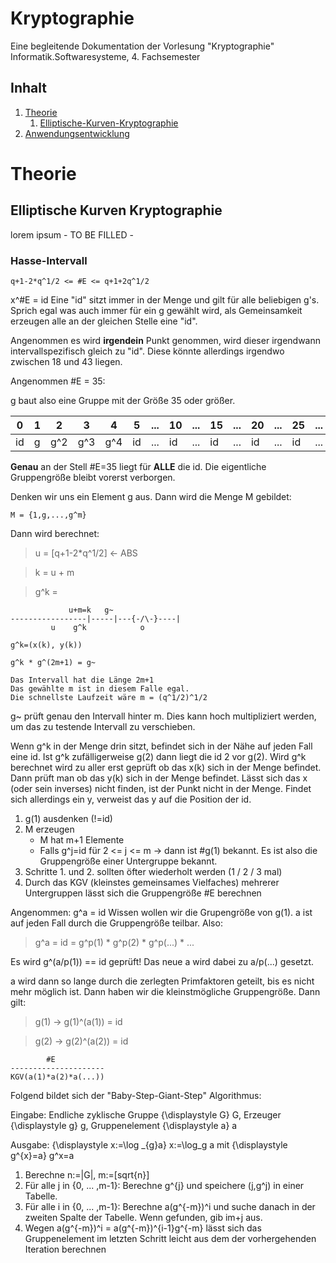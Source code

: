 # Kryptographie

Eine begleitende Dokumentation der Vorlesung "Kryptographie" 
Informatik.Softwaresysteme, 4. Fachsemester 

## Inhalt

1. [Theorie](#Theorie)
	1. [Elliptische-Kurven-Kryptographie](#ElliptischeKurvenKryptographie)
2. [Anwendungsentwicklung](#Anwendungsentwicklung)


# Theorie

## Elliptische Kurven Kryptographie
lorem ipsum - TO BE FILLED -


### Hasse-Intervall

```
q+1-2*q^1/2 <= #E <= q+1+2q^1/2
```

x^#E = id
Eine "id" sitzt immer in der Menge und gilt für alle beliebigen g's. Sprich egal was auch immer für ein g gewählt wird, als Gemeinsamkeit erzeugen alle an der gleichen Stelle eine "id".

Angenommen es wird **irgendein** Punkt genommen, wird dieser irgendwann intervallspezifisch gleich zu "id".
Diese könnte allerdings irgendwo zwischen 18 und 43 liegen.

Angenommen #E = 35:

g baut also eine Gruppe mit der Größe 35 oder größer.

| 0 | 1 | 2 | 3 | 4 | 5 | ... | 10 | ... | 15 | ... | 20 | ... | 25 | ... | 30 | ... | 40 |
| - | - | - | - | - | - | --- | -- | --- | -- | --- | -- | --- | -- | --- | -- | --- | -- |
| id | g | g^2 | g^3 | g^4 | id | ... | id | ... | id | ... | id | ... | id | ... | id | ... | id |

**Genau** an der Stell #E=35 liegt für **ALLE** die id.
Die eigentliche Gruppengröße bleibt vorerst verborgen.

Denken wir uns ein Element g aus. Dann wird die Menge M gebildet:
```
M = {1,g,...,g^m}
```
Dann wird berechnet:
> u = [q+1-2*q^1/2] <- ABS

> k = u + m

> g^k = 
```
		     u+m=k   g~
-----------------|-----|---{-/\-}----|
		 u    g^k            o

g^k=(x(k), y(k))

g^k * g^(2m+1) = g~

Das Intervall hat die Länge 2m+1
Das gewählte m ist in diesem Falle egal.
Die schnellste Laufzeit wäre m = (q^1/2)^1/2
```
g~ prüft genau den Intervall hinter m. Dies kann hoch multipliziert werden, um das zu testende Intervall zu verschieben.

Wenn g^k in der Menge drin sitzt, befindet sich in der Nähe auf jeden Fall eine id. Ist g^k zufälligerweise g(2) dann liegt die id 2 vor g(2). Wird g^k berechnet wird zu aller erst geprüft ob das x(k) sich in der Menge befindet. Dann prüft man ob das y(k) sich in der Menge befindet.
Lässt sich das x (oder sein inverses) nicht finden, ist der Punkt nicht in der Menge. Findet sich allerdings ein y, verweist das y auf die Position der id.

1. g(1) ausdenken (!=id)
2. M erzeugen
	- M hat m+1 Elemente
	- Falls g^j=id für 2 <= j <= m -> dann ist #g(1) bekannt. Es ist also die Gruppengröße einer Untergruppe bekannt.
3. Schritte 1. und 2. sollten öfter wiederholt werden (1 / 2 / 3 mal)
4. Durch das KGV (kleinstes gemeinsames Vielfaches) mehrerer Untergruppen lässt sich die Gruppengröße #E berechnen

Angenommen: g^a = id
Wissen wollen wir die Grupengröße von g(1).
a ist auf jeden Fall durch die Gruppengröße teilbar.
Also:
> g^a = id = g^p(1) * g^p(2) * g^p(...) * ...

Es wird g^(a/p(1)) == id geprüft!
Das neue a wird dabei zu a/p(...) gesetzt.

a wird dann so lange durch die zerlegten Primfaktoren geteilt, bis es nicht mehr möglich ist.
Dann haben wir die kleinstmögliche Gruppengröße.
Dann gilt:
> g(1) -> g(1)^(a(1)) = id

> g(2) -> g(2)^(a(2)) = id

```
        #E
---------------------
KGV(a(1)*a(2)*a(...))
```

Folgend bildet sich der "Baby-Step-Giant-Step" Algorithmus:

Eingabe: Endliche zyklische Gruppe {\displaystyle G} G, Erzeuger {\displaystyle g} g, Gruppenelement {\displaystyle a} a

Ausgabe: {\displaystyle x:=\log _{g}a} x:=\log_g a mit {\displaystyle g^{x}=a} g^x=a

1. Berechne n:=|G|, m:=[sqrt{n}]
2. Für alle j in {0, ... ,m-1}: Berechne g^{j} und speichere (j,g^j) in einer Tabelle.
3. Für alle i in {0, ... ,m-1}: Berechne a(g^{-m})^i und suche danach in der zweiten Spalte der Tabelle. Wenn gefunden, gib im+j aus.
4. Wegen a(g^{-m})^i = a(g^{-m})^{i-1}g^{-m} lässt sich das Gruppenelement im letzten Schritt leicht aus dem der vorhergehenden Iteration berechnen
